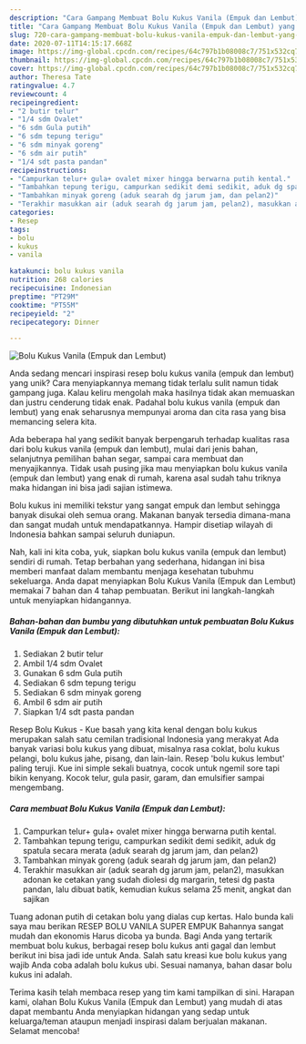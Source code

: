 ```yaml
---
description: "Cara Gampang Membuat Bolu Kukus Vanila (Empuk dan Lembut) yang Sempurna"
title: "Cara Gampang Membuat Bolu Kukus Vanila (Empuk dan Lembut) yang Sempurna"
slug: 720-cara-gampang-membuat-bolu-kukus-vanila-empuk-dan-lembut-yang-sempurna
date: 2020-07-11T14:15:17.668Z
image: https://img-global.cpcdn.com/recipes/64c797b1b08008c7/751x532cq70/bolu-kukus-vanila-empuk-dan-lembut-foto-resep-utama.jpg
thumbnail: https://img-global.cpcdn.com/recipes/64c797b1b08008c7/751x532cq70/bolu-kukus-vanila-empuk-dan-lembut-foto-resep-utama.jpg
cover: https://img-global.cpcdn.com/recipes/64c797b1b08008c7/751x532cq70/bolu-kukus-vanila-empuk-dan-lembut-foto-resep-utama.jpg
author: Theresa Tate
ratingvalue: 4.7
reviewcount: 4
recipeingredient:
- "2 butir telur"
- "1/4 sdm Ovalet"
- "6 sdm Gula putih"
- "6 sdm tepung terigu"
- "6 sdm minyak goreng"
- "6 sdm air putih"
- "1/4 sdt pasta pandan"
recipeinstructions:
- "Campurkan telur+ gula+ ovalet mixer hingga berwarna putih kental."
- "Tambahkan tepung terigu, campurkan sedikit demi sedikit, aduk dg spatula secara merata (aduk searah dg jarum jam, dan pelan2)"
- "Tambahkan minyak goreng (aduk searah dg jarum jam, dan pelan2)"
- "Terakhir masukkan air (aduk searah dg jarum jam, pelan2), masukkan adonan ke cetakan yang sudah diolesi dg margarin, tetesi dg pasta pandan, lalu dibuat batik, kemudian kukus selama 25 menit, angkat dan sajikan"
categories:
- Resep
tags:
- bolu
- kukus
- vanila

katakunci: bolu kukus vanila 
nutrition: 268 calories
recipecuisine: Indonesian
preptime: "PT29M"
cooktime: "PT55M"
recipeyield: "2"
recipecategory: Dinner

---
```



![Bolu Kukus Vanila (Empuk dan Lembut)](https://img-global.cpcdn.com/recipes/64c797b1b08008c7/751x532cq70/bolu-kukus-vanila-empuk-dan-lembut-foto-resep-utama.jpg)

Anda sedang mencari inspirasi resep bolu kukus vanila (empuk dan lembut) yang unik? Cara menyiapkannya memang tidak terlalu sulit namun tidak gampang juga. Kalau keliru mengolah maka hasilnya tidak akan memuaskan dan justru cenderung tidak enak. Padahal bolu kukus vanila (empuk dan lembut) yang enak seharusnya mempunyai aroma dan cita rasa yang bisa memancing selera kita.

Ada beberapa hal yang sedikit banyak berpengaruh terhadap kualitas rasa dari bolu kukus vanila (empuk dan lembut), mulai dari jenis bahan, selanjutnya pemilihan bahan segar, sampai cara membuat dan menyajikannya. Tidak usah pusing jika mau menyiapkan bolu kukus vanila (empuk dan lembut) yang enak di rumah, karena asal sudah tahu triknya maka hidangan ini bisa jadi sajian istimewa.

Bolu kukus ini memiliki tekstur yang sangat empuk dan lembut sehingga banyak disukai oleh semua orang. Makanan banyak tersedia dimana-mana dan sangat mudah untuk mendapatkannya. Hampir disetiap wilayah di Indonesia bahkan sampai seluruh duniapun.


Nah, kali ini kita coba, yuk, siapkan bolu kukus vanila (empuk dan lembut) sendiri di rumah. Tetap berbahan yang sederhana, hidangan ini bisa memberi manfaat dalam membantu menjaga kesehatan tubuhmu sekeluarga. Anda dapat menyiapkan Bolu Kukus Vanila (Empuk dan Lembut) memakai 7 bahan dan 4 tahap pembuatan. Berikut ini langkah-langkah untuk menyiapkan hidangannya.

<!--inarticleads1-->

##### Bahan-bahan dan bumbu yang dibutuhkan untuk pembuatan Bolu Kukus Vanila (Empuk dan Lembut):

1. Sediakan 2 butir telur
1. Ambil 1/4 sdm Ovalet
1. Gunakan 6 sdm Gula putih
1. Sediakan 6 sdm tepung terigu
1. Sediakan 6 sdm minyak goreng
1. Ambil 6 sdm air putih
1. Siapkan 1/4 sdt pasta pandan


Resep Bolu Kukus - Kue basah yang kita kenal dengan bolu kukus merupakan salah satu cemilan tradisional Indonesia yang merakyat Ada banyak variasi bolu kukus yang dibuat, misalnya rasa coklat, bolu kukus pelangi, bolu kukus jahe, pisang, dan lain-lain. Resep &#39;bolu kukus lembut&#39; paling teruji. Kue ini simple sekali buatnya, cocok untuk ngemil sore tapi bikin kenyang. Kocok telur, gula pasir, garam, dan emulsifier sampai mengembang. 

<!--inarticleads2-->

##### Cara membuat Bolu Kukus Vanila (Empuk dan Lembut):

1. Campurkan telur+ gula+ ovalet mixer hingga berwarna putih kental.
1. Tambahkan tepung terigu, campurkan sedikit demi sedikit, aduk dg spatula secara merata (aduk searah dg jarum jam, dan pelan2)
1. Tambahkan minyak goreng (aduk searah dg jarum jam, dan pelan2)
1. Terakhir masukkan air (aduk searah dg jarum jam, pelan2), masukkan adonan ke cetakan yang sudah diolesi dg margarin, tetesi dg pasta pandan, lalu dibuat batik, kemudian kukus selama 25 menit, angkat dan sajikan


Tuang adonan putih di cetakan bolu yang dialas cup kertas. Halo bunda kali saya mau berikan RESEP BOLU VANILA SUPER EMPUK Bahannya sangat mudah dan ekonomis Harus dicoba ya bunda. Bagi Anda yang tertarik membuat bolu kukus, berbagai resep bolu kukus anti gagal dan lembut berikut ini bisa jadi ide untuk Anda. Salah satu kreasi kue bolu kukus yang wajib Anda coba adalah bolu kukus ubi. Sesuai namanya, bahan dasar bolu kukus ini adalah. 

Terima kasih telah membaca resep yang tim kami tampilkan di sini. Harapan kami, olahan Bolu Kukus Vanila (Empuk dan Lembut) yang mudah di atas dapat membantu Anda menyiapkan hidangan yang sedap untuk keluarga/teman ataupun menjadi inspirasi dalam berjualan makanan. Selamat mencoba!
